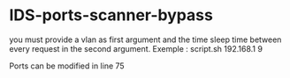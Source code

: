 # IDS-ports-scanner-bypass

you must provide a vlan as first argument and the time sleep time between every request in the second argument.
Exemple : script.sh 192.168.1 9

Ports can be modified in line 75
